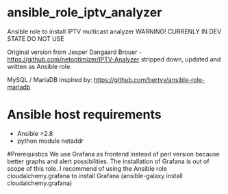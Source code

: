# ansible_role_iptv_analyzer
Ansible role to install IPTV multicast analyzer   WARNING! CURRENLY IN DEV STATE DO NOT USE

Original version from Jesper Dangaard Brouer - https://github.com/netoptimizer/IPTV-Analyzer stripped down, updated and written as Ansible role.

MySQL / MariaDB inspired by: https://github.com/bertvv/ansible-role-mariadb

# Ansible host requirements
* Ansible >2.8
* python module netaddr

#Prerequistics
We use Grafana as frontend instead of perl version because better graphs and alert possibilities. The installation of Grafana is out of scope of this role. I recommend of using the Ansible role cloudalchemy.grafana to install Grafana (ansible-galaxy install cloudalchemy.grafana)
